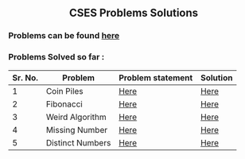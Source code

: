 ## <p align = 'center'>CSES Problems Solutions</p>

### Problems can be found [here](https://cses.fi/problemset/)

### Problems Solved so far :

| Sr. No. | Problem | Problem statement | Solution |
| --- | --- | --- | --- |
| 1 | Coin Piles | [Here](https://cses.fi/problemset/task/1754) | [Here](https://github.com/VISHARAD17/CSES-visharad/blob/main/coin_piles.cpp) |
| 2 | Fibonacci | [Here](https://cses.fi/problemset/task/1722/) | [Here](https://github.com/VISHARAD17/CSES-visharad/blob/main/febonacci.cpp) |
| 3 | Weird Algorithm | [Here](https://cses.fi/problemset/task/1068) | [Here](https://github.com/VISHARAD17/CSES-visharad/blob/main/weird_algo.cpp) |
| 4 | Missing Number | [Here](https://cses.fi/problemset/task/1083/) | [Here](https://github.com/VISHARAD17/CSES-visharad/blob/main/missing_num.cpp) |
| 5 | Distinct Numbers | [Here](https://cses.fi/problemset/task/1621) | [Here]() |
